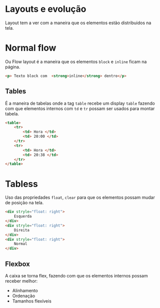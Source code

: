 # Layouts e evolução

Layout tem a ver com a maneira que os elementos estão 
distribuidos na tela.

# Normal flow

Ou Flow layout é a maneira que os elementos `block` e `inline` 
ficam na página.

```Html
<p> Texto block com  <strong>inline</strong> dentro</p>
```

## Tables

É a maneira de tabelas onde a tag `table` recebe um display `table` 
fazendo com que elementos internos com `td` e `tr` possam ser 
usados para montar tabela.

```Html
<table>
    <tr>
        <td> Hora </td>
        <td> 20:00 </td>
    </tr>
    <tr>
        <td> Hora </td>
        <td> 20:38 </td>
    </tr>
</table>
```

# Tabless

Uso das propriedades `float`, `clear` para que os elementos possam 
mudar de posição na tela.

```Html
<div stryle="float: right">
    Esquerda
</div>
<div stryle="float: right">
    Direita
</div>
<div stryle="float: right">
    Normal
</div>
```

## Flexbox

A caixa se torna flex, fazendo com que os elementos internos possam 
receber melhor:

- Alinhamento
- Ordenação
- Tamanhos flexíveis

